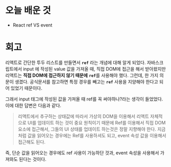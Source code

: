 # 오늘 배운 것 

* React ref VS event

# 회고 

리액트로 간단한 투두 리스트를 만들면서 <b>`ref`</b> 라는 개념에 대해 알게 되었다. 자바스크립트에서 input 에 작성된 value 값을 가져올 때, 
직접 DOM에 접근을 해서 받아왔지만 리액트는 <b>직접 DOM에 접근하지 않기 때문에</b> <b>`ref`</b>를 사용해야 했다. 그런데, 한 가지 의문이 생겼다. 
공식문서를 참고하면 특정 경우를 빼고는 <b>`ref`</b> 사용을 지양해야 한다고 되어 있었기 때문이다.

그래서 input 태그에 작성된 값을 가져올 때 ref를 꼭 써야하나?라는 생각이 들었었다. 이에 대한 답변은 다음과 같다.

> 리액트에서 추구하는 상태값에 따라서 가상의 DOM을 이용해서 리액트 자체적으로 UI를 업데이트 하는 것이 중요 원칙이기 때문에 Ref를 이용해서 직접 DOM요소에 접근해서, 그들의 UI 상태를 업데이트 하는것은 정말 지향해야 한다. 지금처럼 값을 읽어오는 경우에는 Ref를 사용하셔도 되고, event 속성 값을 이용해서 접근해도 된다.

즉, 단순 값을 읽어오는 경우에도 ref 사용이 가능하단 것과, event 속성을 사용해서 가져와도 된다는 것이다.

